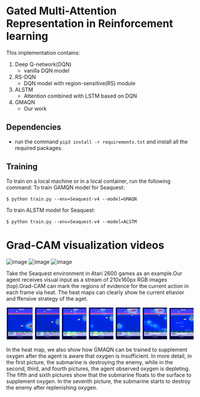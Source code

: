 # Gated Multi-Attention Representation in Reinforcement learning

This implementation contains:

1. Deep Q-network(DQN)
    - vanilla DQN model
2. RS-DQN
    - DQN model with region-sensitive(RS) module
3. ALSTM
    - Attention combined with LSTM based on DQN
4. GMAQN
    - Our work
    
## Dependencies

* run the command `pip3 install -r requirements.txt` and install all the required packages.

## Training

To train on a local machine or in a local container, run the following command:
To train GAMQN model for Seaquest:

    $ python train.py --env=Seaquest-v4 --model=GMAQN
    
To train ALSTM model for Seaquest:

    $ python train.py --env=Seaquest-v4 --model=ALSTM

# Grad-CAM visualization videos

![image](https://github.com/DMU-XMU/Gated-Multi-Attention-in-RL/blob/main/Visualize/seaquest_agent1.gif)
![image](https://github.com/DMU-XMU/Gated-Multi-Attention-in-RL/blob/main/Visualize/seaquest_agent2.gif)
![image](https://github.com/DMU-XMU/Gated-Multi-Attention-in-RL/blob/main/Visualize/seaquest_agent3.gif)


Take the Seaquest environment in Atari 2600 games as an example.Our agent receives visual input as a stream of 210x160px RGB images (top).Grad-CAM can mark the
regions of evidence for the current action in each frame via heat. The heat maps can clearly show he current ehavior
and ffensive strategy of the aget.

![image](https://github.com/DMU-XMU/Gated-Multi-Attention-in-RL/blob/main/Visualize/heat_maps.png)

In the heat map, we also show how GMAQN can be trained to supplement oxygen after the agent is aware that oxygen is insufficient. In more detail, in the first picture, the submarine is destroying the enemy, while in the second, third, and fourth pictures,  the agent observed oxygen is depleting. The fifth and sixth pictures show that the submarine floats to the surface to supplement oxygen. In the seventh picture, the submarine starts to destroy the enemy after replenishing oxygen.




















